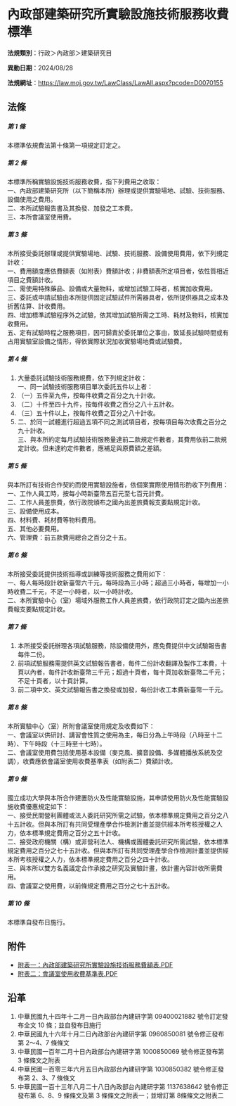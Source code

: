 # 內政部建築研究所實驗設施技術服務收費標準




**法規類別**：行政＞內政部＞建築研究目

**異動日期**：2024/08/28  

**法規網址**：https://law.moj.gov.tw/LawClass/LawAll.aspx?pcode=D0070155



## 法條
##### 第 1 條
本標準依規費法第十條第一項規定訂定之。

##### 第 2 條
本標準所稱實驗設施技術服務收費，指下列費用之收取：  
一、內政部建築研究所（以下簡稱本所）辦理或提供實驗場地、試驗、技術服務、設備使用之費用。  
二、本所試驗報告書及其換發、加發之工本費。  
三、本所會議室使用費。

##### 第 3 條
本所接受委託辦理或提供實驗場地、試驗、技術服務、設備使用費用，依下列規定計收：  
一、費用額度應依費額表（如附表）費額計收；非費額表所定項目者，依性質相近項目之費額計收。  
二、需使用特殊藥品、設備或大量物料，或增加試驗工時者，核實加收費用。  
三、委託或申請試驗由本所提供固定試驗試件所需器具者，依所提供器具之成本及折舊估算、計收費用。  
四、增加標準試驗程序外之試驗，依其增加試驗所需之工時、耗材及物料，核實加收費用。  
五、定有試驗時程之服務項目，因可歸責於委託單位之事由，致延長試驗時間或有占用實驗室設備之情形，得依實際狀況加收實驗場地費或試驗費。

##### 第 4 條
1. 大量委託試驗技術服務規費，依下列規定計收：  
一、同一試驗技術服務項目單次委託五件以上者：
1. （一）五件至九件，按每件收費之百分之九十計收。
1. （二）十件至四十九件，按每件收費之百分之八十五計收。
1. （三）五十件以上，按每件收費之百分之八十計收。
1. 二、於同一試體進行超過五項不同之測試項目者，按每項目每次收費之百分之九十計收。  
三、與本所約定每月試驗技術服務量達前二款規定件數者，其費用依前二款規定計收。但未達約定件數者，應補足與原費額之差額。

##### 第 5 條
與本所訂有技術合作契約而使用實驗設施者，依個案實際使用情形酌收下列費用：  
一、工作人員工時，按每小時新臺幣五百元至七百元計費。  
二、工作人員差旅費，依行政院頒布之國內出差旅費報支要點規定計收。  
三、設備使用成本。  
四、材料費、耗材費等物料費用。  
五、其他必要費用。  
六、管理費：前五款費用總合之百分之十五。

##### 第 6 條
本所接受委託提供技術指導或訓練等技術服務之費用如下：  
一、每人每時段計收新臺幣六千元，每時段為三小時；超過三小時者，每增加一小時收費二千元，不足一小時者，以一小時計收。  
二、本所實驗中心（室）場域外服務工作人員差旅費，依行政院訂定之國內出差旅費報支要點規定計收。

##### 第 7 條
1. 本所接受委託辦理各項試驗服務，除設備使用外，應免費提供中文試驗報告書每件二份。
1. 前項試驗服務需提供英文試驗報告書者，每件二份計收翻譯及製作工本費，十頁以內者，每件計收新臺幣三千元；超過十頁者，每十頁加收新臺幣二千元；不足十頁者，以十頁計算。
1. 前二項中文、英文試驗報告書之換發或加發，每份計收工本費新臺幣一千元。

##### 第 8 條
本所實驗中心（室）所附會議室使用規定及收費如下：  
一、會議室以供研討、講習會性質之使用為主，每日分為上午時段（八時至十二時）、下午時段（十三時至十七時）。  
二、會議室使用費包括使用基本設備（麥克風、擴音設備、多媒體播放系統及空調），收費應依會議室使用收費基準表（如附表二）費額計收。

##### 第 9 條
國立成功大學與本所合作建置防火及性能實驗設施，其申請使用防火及性能實驗設施收費優惠規定如下：  
一、接受民間營利團體或法人委託研究所需之試驗，依本標準規定費用之百分之八十五計收。但與本所訂有共同受理產學合作檢測計畫並提供經本所考核授權之人力，依本標準規定費用之百分之五十計收。  
二、接受政府機關（構）或非營利法人、機構或團體委託研究所需試驗，依本標準規定費用之百分之七十五計收。但與本所訂有共同受理產學合作檢測計畫並提供經本所考核授權之人力，依本標準規定費用之百分之四十計收。  
三、與本所以雙方名義議定合作承接之研究及實驗計畫，依計畫內容計收所需費用。  
四、會議室之使用費，以前條規定費用之百分之七十五計收。

##### 第 10 條
本標準自發布日施行。
## 附件
* [附表一：內政部建築研究所實驗設施技術服務費額表.PDF](https://law.moj.gov.tw/LawClass/LawGetFile.ashx?FileId=0000374475)
* [附表二：會議室使用收費基準表.PDF](https://law.moj.gov.tw/LawClass/LawGetFile.ashx?FileId=0000374476)
## 沿革
1. 中華民國九十四年十二月一日內政部台內建研字第 09400021882  號令訂定發布全文 10 條；並自發布日施行
1. 中華民國九十六年十月二日內政部台內建研字第 0960850081 號令修正發布第 2～4、7  條條文
1. 中華民國一百年二月十日內政部台內建研字第 1000850069 號令修正發布第 3  條條文之附表
1. 中華民國一百零三年六月五日內政部台內建研字第 1030850382 號令修正發布第 2、3、7  條條文
1. 中華民國一百十三年八月二十八日內政部台內建研字第 1137638642 號令修正發布第 6、8、9  條條文及第 3  條條文之附表一；並增訂第 8條條文之附表二
